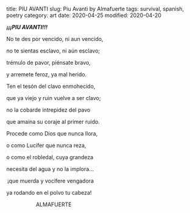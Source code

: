 title: PIU AVANTI
slug: Piu Avanti by Almafuerte
tags: survival, spanish, poetry
category: art
date: 2020-04-25
modified: 2020-04-20


**_¡¡¡PIU AVANTI!!!_**
 

No te des por vencido, ni aun vencido,  

no te sientas esclavo, ni aún esclavo; 

trémulo de pavor, piénsate bravo, 

y arremete feroz, ya mal herido. 

Ten el tesón del clavo enmohecido, 

que ya viejo y ruin vuelve a ser clavo; 

no la cobarde intrepidez del pavo 

que amaina su coraje al primer ruido. 

Procede como Dios que nunca llora, 

o como Lucifer que nunca reza, 

o como el robledal, cuya grandeza 

necesita del agua y no la implora... 

 ¡que muerda y vocifere vengadora  

ya rodando en el polvo tu cabeza!  

                              ALMAFUERTE 
